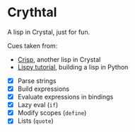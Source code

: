 # Crythtal

A lisp in Crystal, just for fun.

Cues taken from:
  - [Crisp](https://github.com/rhysd/Crisp), another lisp in Crystal
  - [Lispy tutorial](http://norvig.com/lispy.html), building a lisp in Python


- [x] Parse strings
- [x] Build expressions
- [x] Evaluate expressions in bindings
- [x] Lazy eval (`if`)
- [x] Modify scopes (`define`)
- [x] Lists (`quote`)
